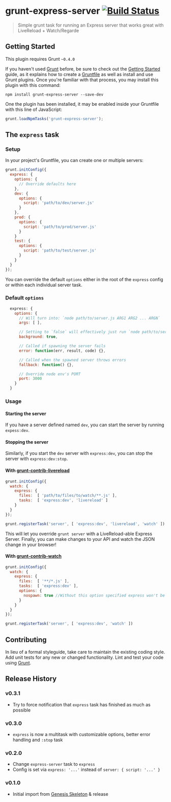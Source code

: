# grunt-express-server [![Build Status](https://travis-ci.org/ericclemmons/grunt-express-server.png?branch=master)](https://travis-ci.org/ericclemmons/grunt-express-server)

> Simple grunt task for running an Express server that works great with LiveReload + Watch/Regarde

## Getting Started

This plugin requires Grunt `~0.4.0`

If you haven't used [Grunt](http://gruntjs.com/) before, be sure to check out the [Getting Started](http://gruntjs.com/getting-started) guide, as it explains how to create a [Gruntfile](http://gruntjs.com/sample-gruntfile) as well as install and use Grunt plugins. Once you're familiar with that process, you may install this plugin with this command:

```shell
npm install grunt-express-server --save-dev
```

One the plugin has been installed, it may be enabled inside your Gruntfile with this line of JavaScript:

```js
grunt.loadNpmTasks('grunt-express-server');
```

## The `express` task

### Setup

In your project's Gruntfile, you can create one or multiple servers:

```js
grunt.initConfig({
  express: {
    options: {
      // Override defaults here
    },
    dev: {
      options: {
        script: 'path/to/dev/server.js'
      }
    },
    prod: {
      options: {
        script: 'path/to/prod/server.js'
      }
    }
    test: {
      options: {
        script: 'path/to/test/server.js'
      }
    }
  }
});
```

You can override the default `options` either in the root of the `express` config
or within each individual server task.

### Default `options`

```js
  express: {
    options: {
      // Will turn into: `node path/to/server.js ARG1 ARG2 ... ARGN`
      args: [ ],

      // Setting to `false` will effectively just run `node path/to/server.js`
      background: true,

      // Called if spawning the server fails
      error: function(err, result, code) {},

      // Called when the spawned server throws errors
      fallback: function() {},

      // Override node env's PORT
      port: 3000
    }
  }
```

### Usage

#### Starting the server

If you have a server defined named `dev`, you can start the server by running `expess:dev`.


#### Stopping the server

Similarly, if you start the `dev` server with `express:dev`, you can stop the server
with `express:dev:stop`.

#### With [grunt-contrib-livereload](https://github.com/gruntjs/grunt-contrib-livereload)

```js
grunt.initConfig({
  watch: {
    express: {
      files:  [ 'path/to/files/to/watch/**.js' ],
      tasks:  [ 'express:dev', 'livereload' ]
    }
  }
});

grunt.registerTask('server', [ 'express:dev', 'livereload', 'watch' ])
```

This will let you override `grunt server` with a LiveReload-able Express Server.
Finally, you can make changes to your API and watch the JSON change in your browser!

#### With [grunt-contrib-watch](https://github.com/gruntjs/grunt-contrib-watch)

```js
grunt.initConfig({
  watch: {
    express: {
      files:  [ '**/*.js' ],
      tasks:  [ 'express:dev' ],
      options: {
        nospawn: true //Without this option specified express won't be reloaded
      }
    }
  }
});

grunt.registerTask('server', [ 'express:dev', 'watch' ])
```

## Contributing

In lieu of a formal styleguide, take care to maintain the existing coding style. Add unit tests for any new or changed functionality. Lint and test your code using [Grunt](http://gruntjs.com/).

## Release History

### v0.3.1

- Try to force notification that `express` task has finished as much as possible

### v0.3.0

- `express` is now a multitask with customizable options, better error handling and `:stop` task

### v0.2.0

- Change `express-server` task to `express`
- Config is set via `express: '...'` instead of `server: { script: '...' } `

### v0.1.0

- Initial import from [Genesis Skeleton](https://github.com/ericclemmons/genesis-skeleton) & release
